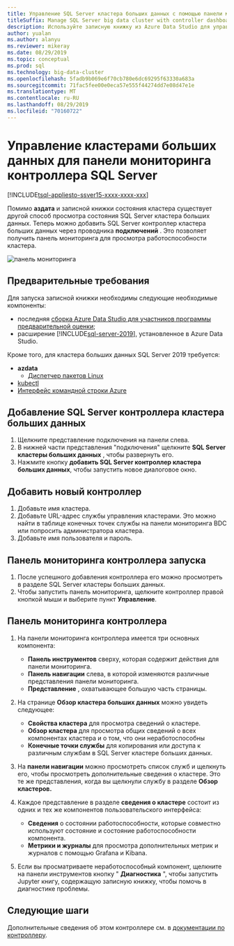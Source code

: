```yaml
---
title: Управление SQL Server кластера больших данных с помощью панели мониторинга контроллера
titleSuffix: Manage SQL Server big data cluster with controller dashboard
description: Используйте записную книжку из Azure Data Studio для управления кластером больших данных и устранения его неполадок.
author: yualan
ms.author: alanyu
ms.reviewer: mikeray
ms.date: 08/29/2019
ms.topic: conceptual
ms.prod: sql
ms.technology: big-data-cluster
ms.openlocfilehash: 5fadb9b069e6f70cb780e6dc69295f63330a683a
ms.sourcegitcommit: 71fac5fee00e0eca57e555f44274dd7e08d47e1e
ms.translationtype: MT
ms.contentlocale: ru-RU
ms.lasthandoff: 08/29/2019
ms.locfileid: "70160722"
---
```

# <a name="manage-big-data-clusters-for-sql-server-controller-dashboard"></a>Управление кластерами больших данных для панели мониторинга контроллера SQL Server

[!INCLUDE[tsql-appliesto-ssver15-xxxx-xxxx-xxx](../includes/tsql-appliesto-ssver15-xxxx-xxxx-xxx.md)]

Помимо **аздата** и записной книжки состояния кластера существует другой способ просмотра состояния SQL Server кластера больших данных. Теперь можно добавить SQL Server контроллер кластера больших данных через проводника **подключений** . Это позволяет получить панель мониторинга для просмотра работоспособности кластера.

![панель мониторинга](media/manage-with-controller-dashboard/controller-dashboard.png)
## <a name="prerequisites"></a>Предварительные требования

Для запуска записной книжки необходимы следующие необходимые компоненты:

* последняя [сборка Azure Data Studio для участников программы предварительной оценки](https://docs.microsoft.com/sql/big-data-cluster/deploy-big-data-tools?view=sqlallproducts-download-and-install-azure-data-studio-sql-server-2019-release-candidate-rc);
* расширение [!INCLUDE[sql-server-2019](../includes/sssqlv15-md.md)], установленное в Azure Data Studio.

Кроме того, для кластера больших данных SQL Server 2019 требуется:

* **azdata**
    - [Диспетчер пакетов Linux](deploy-install-azdata-linux-package.md)
* [kubectl](https://kubernetes.io/docs/tasks/tools/install-kubectl/#install-kubectl-binary-using-native-package-management)
* [Интерфейс командной строки Azure](/cli/azure/install-azure-cli)


## <a name="add-sql-server-big-data-cluster-controller"></a>Добавление SQL Server контроллера кластера больших данных

1. Щелкните представление подключения на панели слева.
2. В нижней части представления "подключения" щелкните **SQL Server кластеры больших данных** , чтобы развернуть его.
3. Нажмите кнопку **добавить SQL Server контроллер кластера больших данных**, чтобы запустить новое диалоговое окно.

## <a name="add-new-controller"></a>Добавить новый контроллер

1. Добавьте имя кластера.
2. Добавьте URL-адрес службы управления кластерами. Это можно найти в таблице конечных точек службы на панели мониторинга BDC или попросить администратора кластера.
3. Добавьте имя пользователя и пароль.

## <a name="launch-controller-dashboard"></a>Панель мониторинга контроллера запуска

1. После успешного добавления контроллера его можно просмотреть в разделе SQL Server кластеры больших данных.
2. Чтобы запустить панель мониторинга, щелкните контроллер правой кнопкой мыши и выберите пункт **Управление**.

## <a name="controller-dashboard"></a>Панель мониторинга контроллера

1. На панели мониторинга контроллера имеется три основных компонента:

    - **Панель инструментов** сверху, которая содержит действия для панели мониторинга.
    - **Панель навигации** слева, в которой изменяются различные представления панели мониторинга.
    - **Представление** , охватывающее большую часть страницы.

2. На странице **Обзор кластера больших данных** можно увидеть следующее:

    - **Свойства кластера** для просмотра сведений о кластере.
    - **Обзор кластера** для просмотра общих сведений о всех компонентах кластера и о том, что они неработоспособны
    - **Конечные точки службы** для копирования или доступа к различным службам в SQL Server кластере больших данных.

3. На **панели навигации** можно просмотреть список служб и щелкнуть его, чтобы просмотреть дополнительные сведения о кластере. Это те же представления, когда вы щелкнули службу в разделе **Обзор кластеров.**

4. Каждое представление в разделе **сведения о кластере** состоит из одних и тех же компонентов пользовательского интерфейса:

    - **Сведения** о состоянии работоспособности, которые совместно используют состояние и состояние работоспособности компонента.
    - **Метрики и журналы** для просмотра дополнительных метрик и журналов с помощью Grafana и Kibana.

1. Если вы просматриваете неработоспособный компонент, щелкните на панели инструментов кнопку " **Диагностика** ", чтобы запустить Jupyter книгу, содержащую записную книжку, чтобы помочь в диагностике проблемы.

## <a name="next-steps"></a>Следующие шаги

Дополнительные сведения об этом контроллере см. в [документации по контроллеру](concept-controller.md).